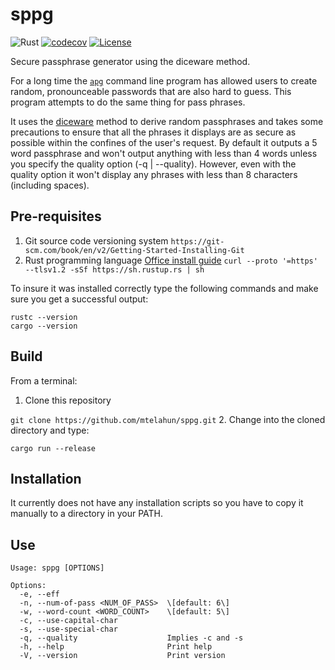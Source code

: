 # sppg
![Rust](https://github.com/mtelahun/sppg/actions/workflows/rust.yml/badge.svg)
[![codecov](https://codecov.io/gh/mtelahun/sppg/branch/main/graph/badge.svg?token=A1P9I5E2LU)](https://codecov.io/gh/trevi-software/rhodos)
[![License](https://img.shields.io/badge/License-BSD_2--Clause-orange.svg)](https://opensource.org/licenses/BSD-2-Clause)

Secure passphrase generator using the diceware method.

For a long time the [`apg`](https://github.com/jabenninghoff/apg) command line program has allowed users to create random, pronounceable passwords that are also hard to guess. This program attempts to do the same thing for pass phrases.

It uses the [diceware](https://theworld.com/~reinhold/diceware.html) method to derive random passphrases and takes some precautions to ensure that all the phrases it displays are as secure as possible within the confines of the user's request. By default it outputs a 5 word passphrase and won't output anything with less than 4 words unless you specify the quality option (-q | --quality). However, even with the quality option it won't display any phrases with less than 8 characters (including spaces).

Pre-requisites
--------------
1. Git source code versioning system
`https://git-scm.com/book/en/v2/Getting-Started-Installing-Git`
2. Rust programming language [Office install guide](https://www.rust-lang.org/tools/install)
`curl --proto '=https' --tlsv1.2 -sSf https://sh.rustup.rs | sh`

To insure it was installed correctly type the following commands and make sure you get a successful output:
```
rustc --version
cargo --version
```

Build
-----
From a terminal:
1. Clone this repository

```git clone https://github.com/mtelahun/sppg.git```
2. Change into the cloned directory and type:

```cargo run --release```

Installation
------------
It currently does not have any installation scripts so you have to copy it manually to a directory in your PATH.

Use
---
```
Usage: sppg [OPTIONS]

Options:
  -e, --eff                        
  -n, --num-of-pass <NUM_OF_PASS>  \[default: 6\]
  -w, --word-count <WORD_COUNT>    \[default: 5\]
  -c, --use-capital-char           
  -s, --use-special-char           
  -q, --quality                    Implies -c and -s
  -h, --help                       Print help
  -V, --version                    Print version
```
